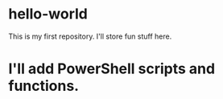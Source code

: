 # hello-world
This is my first repository. I'll store fun stuff here.

# I'll add PowerShell scripts and functions.
